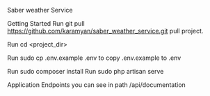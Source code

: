 Saber weather Service

Getting Started
Run git pull https://github.com/karamyan/saber_weather_service.git pull project.

Run cd  <project_dir>

Run sudo cp .env.example .env to copy .env.example to .env

Run sudo composer install
Run sudo php artisan serve


Application Endpoints you can see in path <domain>/api/documentation
